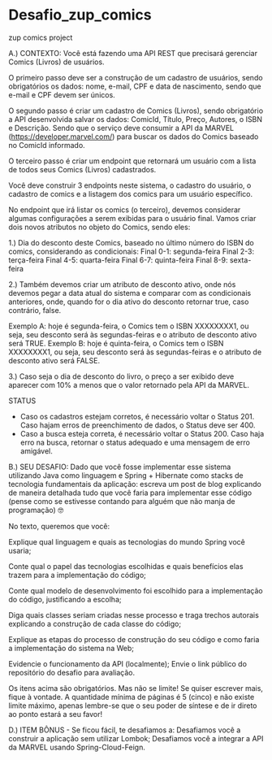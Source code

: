 # Desafio_zup_comics
zup comics project


A.) CONTEXTO:
Você está fazendo uma API REST que precisará gerenciar Comics (Livros) de usuários.

O primeiro passo deve ser a construção de um cadastro de usuários, sendo obrigatórios os dados: nome, e-mail, CPF e data de nascimento, sendo que e-mail e CPF devem ser únicos.

O segundo passo é criar um cadastro de Comics (Livros), sendo obrigatório a API desenvolvida salvar os dados: ComicId, Título, Preço, Autores, o ISBN e Descrição. Sendo que o serviço deve consumir a API da MARVEL (https://developer.marvel.com/) para buscar os dados do Comics baseado no ComicId informado.

O terceiro passo é criar um endpoint que retornará um usuário com a lista de todos seus Comics (Livros) cadastrados.

Você deve construir 3 endpoints neste sistema, o cadastro do usuário, o cadastro de comics e a listagem dos comics para um usuário específico.

No endpoint que irá listar os comics (o terceiro), devemos considerar algumas configurações a serem exibidas para o usuário final. Vamos criar dois novos atributos no objeto do Comics, sendo eles:

1.) Dia do desconto deste Comics, baseado no último número do ISBN do comics, considerando as condicionais:
Final 0-1: segunda-feira
Final 2-3: terça-feira
Final 4-5: quarta-feira
Final 6-7: quinta-feira
Final 8-9: sexta-feira

2.) Também devemos criar um atributo de desconto ativo, onde nós devemos pegar a data atual do sistema e comparar com as condicionais anteriores, onde, quando for o dia ativo do desconto retornar true, caso contrário, false.

Exemplo A: hoje é segunda-feira, o Comics tem o ISBN XXXXXXXX1, ou seja, seu desconto será às segundas-feiras e o atributo de desconto ativo será TRUE.
Exemplo B: hoje é quinta-feira, o Comics tem o ISBN XXXXXXXX1, ou seja, seu desconto será às segundas-feiras e o atributo de desconto ativo será FALSE.

3.) Caso seja o dia de desconto do livro, o preço a ser exibido deve aparecer com 10% a menos que o valor retornado pela API da MARVEL.

STATUS
- Caso os cadastros estejam corretos, é necessário voltar o Status 201. Caso hajam erros de preenchimento de dados, o Status deve ser 400.
- Caso a busca esteja correta, é necessário voltar o Status 200. Caso haja erro na busca, retornar o status adequado e uma mensagem de erro amigável.

B.) SEU DESAFIO:
Dado que você fosse implementar esse sistema utilizando Java como linguagem e Spring + Hibernate como stacks de tecnologia fundamentais da aplicação: escreva um post de blog explicando de maneira detalhada tudo que você faria para implementar esse código (pense como se estivesse contando para alguém que não manja de programação) 🤓


No texto, queremos que você:

Explique qual linguagem e quais as tecnologias do mundo Spring você usaria;

Conte qual o papel das tecnologias escolhidas e quais benefícios elas trazem para a implementação do código;

Conte qual modelo de desenvolvimento foi escolhido para a implementação do código, justificando a escolha;

Diga quais classes seriam criadas nesse processo e traga trechos autorais explicando a construção de cada classe do código;

Explique as etapas do processo de construção do seu código e como faria a implementação do sistema na Web;

Evidencie o funcionamento da API (localmente);
Envie o link público do repositório do desafio para avaliação.

Os itens acima são obrigatórios. Mas não se limite! Se quiser escrever mais, fique à vontade. A quantidade mínima de páginas é 5 (cinco) e não existe limite máximo, apenas lembre-se que o seu poder de síntese e de ir direto ao ponto estará a seu favor!


D.) ITEM BÔNUS - Se ficou fácil, te desafiamos a:
Desafiamos você a construir a aplicação sem utilizar Lombok;
Desafiamos você a integrar a API da MARVEL usando Spring-Cloud-Feign.
